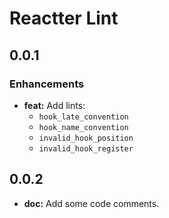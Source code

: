 # Reactter Lint

## 0.0.1

### Enhancements

- **feat:** Add lints:
  - `hook_late_convention`
  - `hook_name_convention`
  - `invalid_hook_position`
  - `invalid_hook_register`

## 0.0.2

- **doc:** Add some code comments.